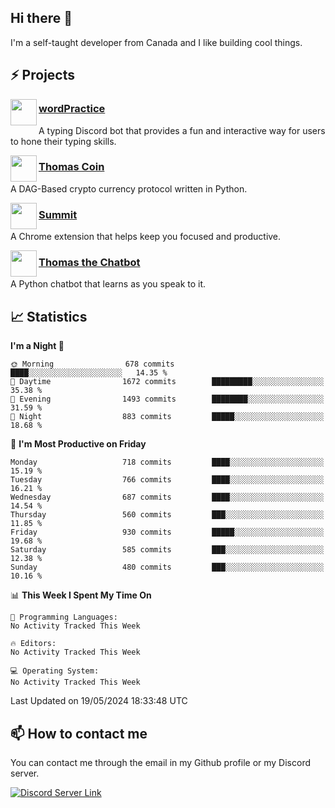 <h2>Hi there 👋</h2>

<p>I'm a self-taught developer from Canada and I like building cool things.</p>

<h2>⚡ Projects</h2>

<img align="left" src="https://i.imgur.com/BIzs17V.png" width="42" height="42" />
<h3><a target="_blank" href="https://wordpractice.principle.sh/">wordPractice</a></h3>
<p>A typing Discord bot that provides a fun and interactive way for users to hone their typing skills.</p>

<img align="left" src="https://i.imgur.com/4FdQpgN.png" width="42" height="42" />
<h3><a href="https://github.com/principle105/thomas-coin">Thomas Coin</a></h3>
<p>A DAG-Based crypto currency protocol written in Python.</p>

<img align="left" src="https://i.imgur.com/Ly8Atho.png" width="42" height="42" />
<h3><a href="https://summit.sh/">Summit</a></h3>
<p>A Chrome extension that helps keep you focused and productive.</p>

<img align="left" src="https://i.imgur.com/hA9YF2s.png" width="42" height="42" />
<h3><a href="https://github.com/principle105/thomasthechatbot">Thomas the Chatbot</a></h3>
<p>A Python chatbot that learns as you speak to it.</p>

<h2>📈 Statistics</h2>

<!--START_SECTION:waka-->
**I'm a Night 🦉** 

```text
🌞 Morning                678 commits         ████░░░░░░░░░░░░░░░░░░░░░   14.35 % 
🌆 Daytime                1672 commits        █████████░░░░░░░░░░░░░░░░   35.38 % 
🌃 Evening                1493 commits        ████████░░░░░░░░░░░░░░░░░   31.59 % 
🌙 Night                  883 commits         █████░░░░░░░░░░░░░░░░░░░░   18.68 % 
```
📅 **I'm Most Productive on Friday** 

```text
Monday                   718 commits         ████░░░░░░░░░░░░░░░░░░░░░   15.19 % 
Tuesday                  766 commits         ████░░░░░░░░░░░░░░░░░░░░░   16.21 % 
Wednesday                687 commits         ████░░░░░░░░░░░░░░░░░░░░░   14.54 % 
Thursday                 560 commits         ███░░░░░░░░░░░░░░░░░░░░░░   11.85 % 
Friday                   930 commits         █████░░░░░░░░░░░░░░░░░░░░   19.68 % 
Saturday                 585 commits         ███░░░░░░░░░░░░░░░░░░░░░░   12.38 % 
Sunday                   480 commits         ███░░░░░░░░░░░░░░░░░░░░░░   10.16 % 
```


📊 **This Week I Spent My Time On** 

```text
💬 Programming Languages: 
No Activity Tracked This Week

🔥 Editors: 
No Activity Tracked This Week

💻 Operating System: 
No Activity Tracked This Week
```


 Last Updated on 19/05/2024 18:33:48 UTC
<!--END_SECTION:waka-->

<h2>📫 How to contact me</h2>

You can contact me through the email in my Github profile or my Discord server.

[![Discord Server Link](https://dcbadge.vercel.app/api/server/DHnk46C)](https://discord.gg/DHnk46C)

